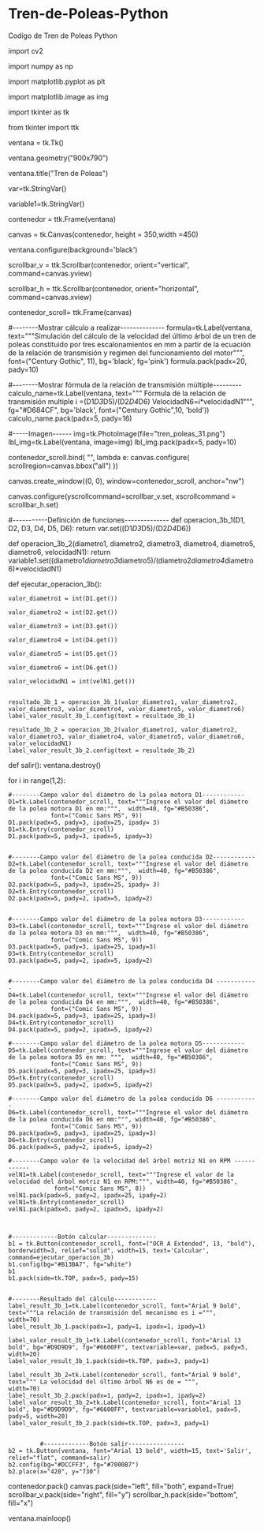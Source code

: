 # Tren-de-Poleas-Python
Codigo de Tren de Poleas Python



import cv2

import numpy as np

import matplotlib.pyplot as plt

import matplotlib.image as img

import tkinter as tk

from tkinter import ttk


 
ventana = tk.Tk()

ventana.geometry("900x790")

ventana.title("Tren de Poleas")

var=tk.StringVar()

variable1=tk.StringVar()

contenedor = ttk.Frame(ventana)

canvas = tk.Canvas(contenedor, height = 350,width =450)

ventana.configure(background='black')

scrollbar_v = ttk.Scrollbar(contenedor, orient="vertical", command=canvas.yview)

scrollbar_h = ttk.Scrollbar(contenedor, orient="horizontal", command=canvas.xview)

contenedor_scroll= ttk.Frame(canvas)



#--------Mostrar cálculo a realizar--------------
formula=tk.Label(ventana,
	text="""Simulación del cálculo de la velocidad del último árbol de
un tren de poleas constituido por tres escalonamientos en mm
a partir de la ecuación de la relación de transmisión y regimen del funcionamiento del motor""",
	font=("Century Gothic", 11), bg='black', fg='pink')
formula.pack(padx=20, pady=10)


#--------Mostrar fórmula de la relación de transmisión múltiple---------
calculo_name=tk.Label(ventana, text="""  Fórmula de la relación de transmisión multiple
    i =(D1*D3*D5)/(D2*D4*D6)
    VelocidadN6=i*velocidadN1""",
	fg="#D684CF", bg='black',
	font=("Century Gothic",10, 'bold'))
calculo_name.pack(padx=5, pady=16)

#-----Imagen------
img=tk.PhotoImage(file="tren_poleas_31.png")
lbl_img=tk.Label(ventana, image=img)
lbl_img.pack(padx=5, pady=10)
 
contenedor_scroll.bind(
    "<Configure>",
    lambda e: canvas.configure(
        scrollregion=canvas.bbox("all")
    ))
 
canvas.create_window((0, 0), window=contenedor_scroll, anchor="nw")
 
canvas.configure(yscrollcommand=scrollbar_v.set, xscrollcommand = scrollbar_h.set)


#-----------Definición de funciones--------------
def operacion_3b_1(D1, D2, D3, D4, D5, D6):
    return var.set((D1*D3*D5)/(D2*D4*D6))

def operacion_3b_2(diametro1, diametro2, diametro3, diametro4, diametro5, diametro6, velocidadN1):
    return variable1.set((diametro1*diametro3*diametro5)/(diametro2*diametro4*diametro6)*velocidadN1)

def ejecutar_operacion_3b():

 
    valor_diametro1 = int(D1.get())
    
    valor_diametro2 = int(D2.get())
    
    valor_diametro3 = int(D3.get())

    valor_diametro4 = int(D4.get())

    valor_diametro5 = int(D5.get())

    valor_diametro6 = int(D6.get())

    valor_velocidadN1 = int(velN1.get())


    resultado_3b_1 = operacion_3b_1(valor_diametro1, valor_diametro2, valor_diametro3, valor_diametro4, valor_diametro5, valor_diametro6)
    label_valor_result_3b_1.config(text = resultado_3b_1)

    resultado_3b_2 = operacion_3b_2(valor_diametro1, valor_diametro2, valor_diametro3, valor_diametro4, valor_diametro5, valor_diametro6, valor_velocidadN1)
    label_valor_result_3b_2.config(text = resultado_3b_2)
    
def salir():
	ventana.destroy()

for i in range(1,2):

    #--------Campo valor del diámetro de la polea motora D1------------
    D1=tk.Label(contenedor_scroll, text="""Ingrese el valor del diámetro de la polea motora D1 en mm:""",  width=40, fg="#B50386",
                font=("Comic Sans MS", 9))
    D1.pack(padx=5, pady=3, ipadx=25, ipady= 3)
    D1=tk.Entry(contenedor_scroll)
    D1.pack(padx=5, pady=3, ipadx=5, ipady=3)


    #--------Campo valor del diámetro de la polea conducida D2------------
    D2=tk.Label(contenedor_scroll, text="""Ingrese el valor del diámetro de la polea conducida D2 en mm:""",  width=40, fg="#B50386",
                font=("Comic Sans MS", 9))
    D2.pack(padx=5, pady=3, ipadx=25, ipady= 3)
    D2=tk.Entry(contenedor_scroll)
    D2.pack(padx=5, pady=2, ipadx=5, ipady=2)

 
    #--------Campo valor del diámetro de la polea motora D3------------
    D3=tk.Label(contenedor_scroll, text="""Ingrese el valor del diámetro de la polea motora D3 en mm:""",  width=40, fg="#B50386",
                font=("Comic Sans MS", 9))
    D3.pack(padx=5, pady=3, ipadx=25, ipady=3)
    D3=tk.Entry(contenedor_scroll)
    D3.pack(padx=5, pady=2, ipadx=5, ipady=2)


    #--------Campo valor del diámetro de la polea conducida D4 ------------
    D4=tk.Label(contenedor_scroll, text="""Ingrese el valor del diámetro de la polea conducida D4 en mm:""",  width=40, fg="#B50386",
                font=("Comic Sans MS", 9))
    D4.pack(padx=5, pady=3, ipadx=25, ipady=3)
    D4=tk.Entry(contenedor_scroll)
    D4.pack(padx=5, pady=2, ipadx=5, ipady=2)

    #--------Campo valor del diámetro de la polea motora D5------------
    D5=tk.Label(contenedor_scroll, text="""Ingrese el valor del diámetro de la polea motora D5 en mm: """,  width=40, fg="#B50386",
                font=("Comic Sans MS", 9))
    D5.pack(padx=5, pady=3, ipadx=25, ipady=3)
    D5=tk.Entry(contenedor_scroll)
    D5.pack(padx=5, pady=2, ipadx=5, ipady=2)

    #--------Campo valor del diámetro de la polea conducida D6 ------------
    D6=tk.Label(contenedor_scroll, text="""Ingrese el valor del diámetro de la polea conducida D6 en mm:""", width=40, fg="#B50386",
                font=("Comic Sans MS", 9))
    D6.pack(padx=5, pady=3, ipadx=25, ipady=3)
    D6=tk.Entry(contenedor_scroll)
    D6.pack(padx=5, pady=2, ipadx=5, ipady=2)

    #--------Campo valor de la velocidad del árbol motriz N1 en RPM ------------
    velN1=tk.Label(contenedor_scroll, text="""Ingrese el valor de la velocidad del árbol motriz N1 en RPM:""", width=40, fg="#B50386",
                 font=("Comic Sans MS", 8))
    velN1.pack(padx=5, pady=2, ipadx=25, ipady=2)
    velN1=tk.Entry(contenedor_scroll)
    velN1.pack(padx=5, pady=2, ipadx=5, ipady=2)



    #-------------Botón calcular--------------
    b1 = tk.Button(contenedor_scroll, font=("OCR A Extended", 13, "bold"), borderwidth=3, relief="solid", width=15, text='Calcular', command=ejecutar_operacion_3b)
    b1.config(bg="#B13BA7", fg="white")
    b1
    b1.pack(side=tk.TOP, padx=5, pady=15)
    
    
    #--------Resultado del cálculo------------
    label_result_3b_1=tk.Label(contenedor_scroll, font="Arial 9 bold", 
    text="""La relación de transmisión del mecanismo es i =""", 
	width=70)
    label_result_3b_1.pack(padx=1, pady=1, ipadx=1, ipady=1)
 
    label_valor_result_3b_1=tk.Label(contenedor_scroll, font="Arial 13 bold", bg="#D9D9D9", fg="#6600FF", textvariable=var, padx=5, pady=5, width=20)
    label_valor_result_3b_1.pack(side=tk.TOP, padx=3, pady=1)

    label_result_3b_2=tk.Label(contenedor_scroll, font="Arial 9 bold", 
	text=""" La velocidad del último árbol N6 es de = """,
	width=70)
    label_result_3b_2.pack(padx=1, pady=2, ipadx=1, ipady=2)
    label_valor_result_3b_2=tk.Label(contenedor_scroll, font="Arial 13 bold", bg="#D9D9D9", fg="#6600FF", textvariable=variable1, padx=5, pady=5, width=20)
    label_valor_result_3b_2.pack(side=tk.TOP, padx=3, pady=1)


             #-------------Botón salir----------------
    b2 = tk.Button(ventana, font="Arial 13 bold", width=15, text='Salir', relief="flat", command=salir)
    b2.config(bg="#DCCFF3", fg="#7000B7")
    b2.place(x="420", y="730")


 
contenedor.pack()
canvas.pack(side="left", fill="both", expand=True)
scrollbar_v.pack(side="right", fill="y")
scrollbar_h.pack(side="bottom", fill="x")
 
ventana.mainloop()

